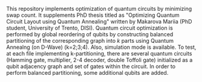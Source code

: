 This repository implements optimization of quantum circuits by minimizing swap count. It supplements PhD thesis titled as "Optimizing Quantum Circuit
Layout using Quantum Annealing" written by Makarova Mariia (PhD student, University of Trento, DISI). Quantum circuit optimization is performed by global reordering of qubits by constructing balanced partitioning of the corresponding graph into $k$ parts using Quantum Annealng (on D-Wave) (k=2;3;4). Also, simulation mode is available. To test, at each file implementing k-partitioning, there are several quantum circuits (Hamming gate, multiplier, 2-4 decoder, double Toffoli gate) initialized as a qubit adjacency graph and set of gates within the circuit.
In order to perform balanced partitioning, some additional qubits are added.
